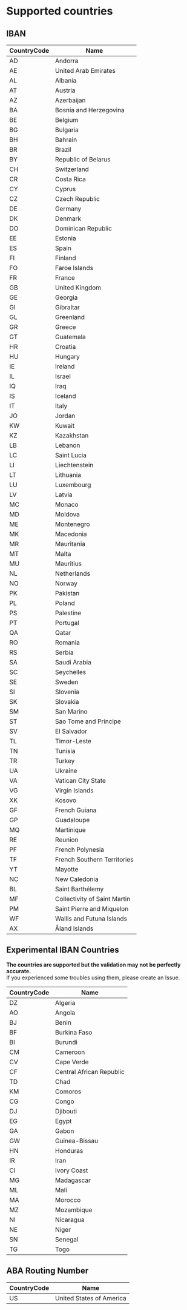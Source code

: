 # Supported countries

## IBAN

| CountryCode | Name | 
| ----------- | ---- |
| AD | Andorra |
| AE | United Arab Emirates |
| AL | Albania |
| AT | Austria |
| AZ | Azerbaijan |
| BA | Bosnia and Herzegovina |
| BE | Belgium |
| BG | Bulgaria |
| BH | Bahrain |
| BR | Brazil |
| BY | Republic of Belarus |
| CH | Switzerland |
| CR | Costa Rica |
| CY | Cyprus |
| CZ | Czech Republic |
| DE | Germany |
| DK | Denmark |
| DO | Dominican Republic |
| EE | Estonia |
| ES | Spain |
| FI | Finland |
| FO | Faroe Islands |
| FR | France |
| GB | United Kingdom |
| GE | Georgia |
| GI | Gibraltar |
| GL | Greenland |
| GR | Greece |
| GT | Guatemala |
| HR | Croatia |
| HU | Hungary |
| IE | Ireland |
| IL | Israel |
| IQ | Iraq |
| IS | Iceland |
| IT | Italy |
| JO | Jordan |
| KW | Kuwait |
| KZ | Kazakhstan |
| LB | Lebanon |
| LC | Saint Lucia |
| LI | Liechtenstein |
| LT | Lithuania |
| LU | Luxembourg |
| LV | Latvia |
| MC | Monaco |
| MD | Moldova |
| ME | Montenegro |
| MK | Macedonia |
| MR | Mauritania |
| MT | Malta |
| MU | Mauritius |
| NL | Netherlands |
| NO | Norway |
| PK | Pakistan |
| PL | Poland |
| PS | Palestine |
| PT | Portugal |
| QA | Qatar |
| RO | Romania |
| RS | Serbia |
| SA | Saudi Arabia |
| SC | Seychelles |
| SE | Sweden |
| SI | Slovenia |
| SK | Slovakia |
| SM | San Marino |
| ST | Sao Tome and Principe |
| SV | El Salvador |
| TL | Timor-Leste |
| TN | Tunisia |
| TR | Turkey |
| UA | Ukraine |
| VA | Vatican City State |
| VG | Virgin Islands |
| XK | Kosovo |
| GF | French Guiana |
| GP | Guadaloupe |
| MQ | Martinique |
| RE | Reunion |
| PF | French Polynesia |
| TF | French Southern Territories |
| YT | Mayotte |
| NC | New Caledonia |
| BL | Saint Barthélemy |
| MF | Collectivity of Saint Martin |
| PM | Saint Pierre and Miquelon |
| WF | Wallis and Futuna Islands |
| AX | Åland Islands |

## Experimental IBAN Countries

**The countries are supported but the validation may not be perfectly accurate.**    
If you experienced some troubles using them, please create an Issue.

| CountryCode | Name | 
| ----------- | ---- |
| DZ | Algeria	 |
| AO | Angola	 |
| BJ | Benin	 |
| BF | Burkina Faso |
| BI | Burundi | 
| CM | Cameroon	 |
| CV | Cape Verde |
| CF | Central African Republic |
| TD | Chad	 | 
| KM | Comoros	 | 
| CG | Congo	 | 
| DJ | Djibouti	|
| EG | Egypt	|
| GA | Gabon	|
| GW | Guinea-Bissau	|
| HN | Honduras	|
| IR | Iran	|
| CI | Ivory Coast	 | 
| MG | Madagascar	 | 
| ML | Mali	 | 
| MA | Morocco	 | 
| MZ | Mozambique	|
| NI | Nicaragua	|
| NE | Niger	 | 
| SN | Senegal	 | 
| TG | Togo	 | 

## ABA Routing Number

| CountryCode | Name | 
| ----------- | ---- |
| US | United States of America	 |